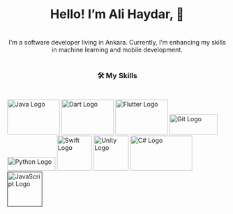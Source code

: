 
#  <h1 align="center">Hello! I’m Ali Haydar, 👋</h1>
# 
<p align="center">I'm a software developer living in Ankara. Currently, I’m enhancing my skills in machine learning and mobile development.</p>

#
### <h3 align="center">🛠️ My Skills</h3>
#

<a href="https://www.java.com/tr/" target="_blank"><img src="https://muhammeddincer.com/wp-content/uploads/2019/10/java-logo.jpg" alt="Java Logo" style="width: 120px; height: 80px; "></a> <a href="https://dart.dev/" target="_blank"><img src="https://dart.dev/assets/img/logo/logo-white-text.svg" alt="Dart Logo" style="width: 120px; height: 80px; "></a> 
 <a href="https://flutter.dev/" target="_blank"><img src="https://storage.googleapis.com/cms-storage-bucket/ec64036b4eacc9f3fd73.svg" alt="Flutter Logo" style="width: 120px; height: 80px; "></a> <a href="https://git-scm.com/" target="_blank"><img src="https://git-scm.com/images/logo@2x.png" alt="Git Logo" style="width: 110px; height: 46px; "></a> <a href="https://www.python.org/" target="_blank"><img src="https://www.python.org/static/img/python-logo.png" alt="Python Logo" style="width: 110px; height: 31px; "></a> <a href="https://www.swift.org/" target="_blank"><img src="https://cdn-icons-png.flaticon.com/512/5968/5968371.png" alt="Swift Logo" style="width: 80px; height: 80px; "></a> <a href="https://unity.com/" target="_blank"><img src="https://upload.wikimedia.org/wikipedia/commons/c/c4/Unity_2021.svg" alt="Unity Logo" style="width: 80px; height: 80px; "></a> <a href="https://learn.microsoft.com/tr-tr/dotnet/csharp/" target="_blank"><img src="https://miro.medium.com/v2/resize:fit:1400/1*_NVBTVdmjt3Qvq3CZOySXg.jpeg" alt="C# Logo" style="width: 142px; height: 80px; "></a> <a href="" target="_blank"><img src="https://upload.wikimedia.org/wikipedia/commons/thumb/9/99/Unofficial_JavaScript_logo_2.svg/800px-Unofficial_JavaScript_logo_2.svg.png" alt="JavaScript Logo" style="width: 80px; height: 80px; "></a>
#



    

